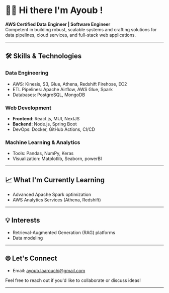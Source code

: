 
# 👨‍💻 Hi there I'm Ayoub !

**AWS Certified Data Engineer | Software Engineer**  
Competent in building robust, scalable systems and crafting solutions for data pipelines, cloud services, and full-stack web applications.

---

## 🛠 **Skills & Technologies**

### **Data Engineering**  
- AWS: Kinesis, S3, Glue, Athena, Redshift Firehose, EC2  
- ETL Pipelines: Apache Airflow, AWS Glue, Spark  
- Databases: PostgreSQL, MongoDB  

### **Web Development**  
- **Frontend**: React.js, MUI, NextJS
- **Backend**: Node.js, Spring Boot
- DevOps: Docker, GitHub Actions, CI/CD  

### **Machine Learning & Analytics**  
- Tools: Pandas, NumPy, Keras  
- Visualization: Matplotlib, Seaborn, powerBI
  
---

## 📈 **What I'm Currently Learning**
- Advanced Apache Spark optimization  
- AWS Analytics Services (Athena, Redshift)  

---

## 💡 **Interests**
- Retrieval-Augmented Generation (RAG) platforms  
- Data modeling

---

## 🌐 **Let's Connect**
- Email: [ayoub.laarouchi@gmail.com](ayoub.laarouchi@gmail.com)  

Feel free to reach out if you'd like to collaborate or discuss ideas!  

--- 
